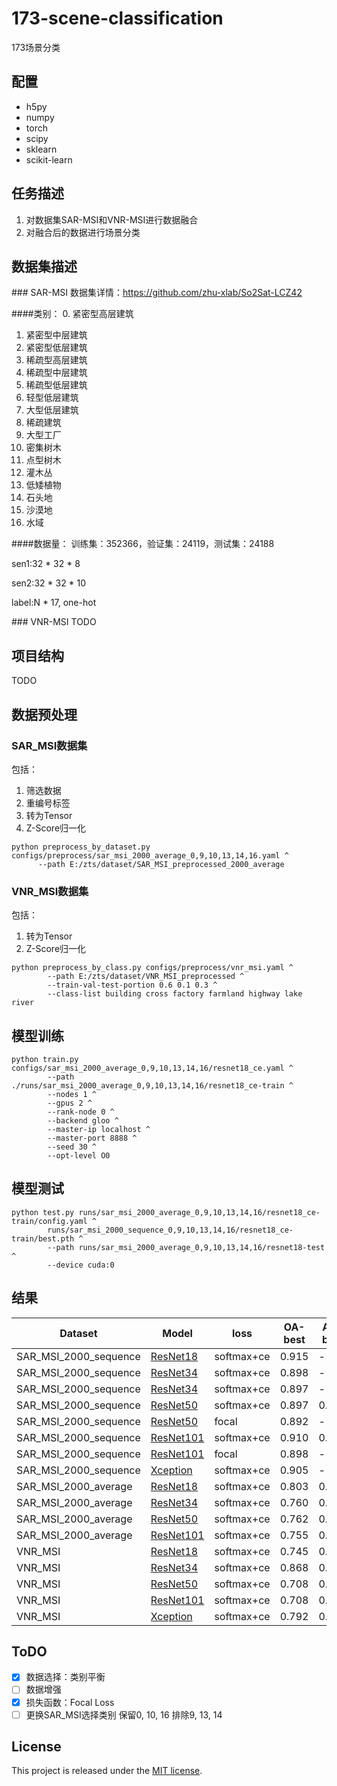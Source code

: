 # 173-scene-classification
173场景分类

## <a name='requirements'> </a>配置
- h5py
- numpy
- torch 
- scipy 
- sklearn 
- scikit-learn

## <a name='task'> </a>任务描述
1. 对数据集SAR-MSI和VNR-MSI进行数据融合
2. 对融合后的数据进行场景分类

## <a name='dataset'> </a>数据集描述
###<a name='dataset-sm'> </a>SAR-MSI
数据集详情：https://github.com/zhu-xlab/So2Sat-LCZ42

####类别：
0. 紧密型高层建筑
1. 紧密型中层建筑
2. 紧密型低层建筑
3. 稀疏型高层建筑
4. 稀疏型中层建筑
5. 稀疏型低层建筑
6. 轻型低层建筑
7. 大型低层建筑
8. 稀疏建筑
9. 大型工厂
10. 密集树木
11. 点型树木
12. 灌木丛
13. 低矮植物
14. 石头地
15. 沙漠地
16. 水域

####数据量：
训练集：352366，验证集：24119，测试集：24188

sen1:32 * 32 * 8

sen2:32 * 32 * 10

label:N * 17, one-hot

###<a name='dataset-vm'> </a> VNR-MSI
TODO

## <a name='structure'> </a>项目结构
TODO

## <a name='preprocess'> </a>数据预处理
### SAR_MSI数据集
包括：
1. 筛选数据
2. 重编号标签
3. 转为Tensor
4. Z-Score归一化
```shell
python preprocess_by_dataset.py configs/preprocess/sar_msi_2000_average_0,9,10,13,14,16.yaml ^
      --path E:/zts/dataset/SAR_MSI_preprocessed_2000_average
```
### VNR_MSI数据集

包括：

1. 转为Tensor
2. Z-Score归一化

```shell
python preprocess_by_class.py configs/preprocess/vnr_msi.yaml ^
        --path E:/zts/dataset/VNR_MSI_preprocessed ^
        --train-val-test-portion 0.6 0.1 0.3 ^
        --class-list building cross factory farmland highway lake river
```

## <a name='train'> </a>模型训练
```shell
python train.py configs/sar_msi_2000_average_0,9,10,13,14,16/resnet18_ce.yaml ^
        --path ./runs/sar_msi_2000_average_0,9,10,13,14,16/resnet18_ce-train ^
        --nodes 1 ^
        --gpus 2 ^
        --rank-node 0 ^
        --backend gloo ^
        --master-ip localhost ^
        --master-port 8888 ^
        --seed 30 ^
        --opt-level O0
```

## <a name='test'> </a>模型测试
```shell
python test.py runs/sar_msi_2000_average_0,9,10,13,14,16/resnet18_ce-train/config.yaml ^
        runs/sar_msi_2000_sequence_0,9,10,13,14,16/resnet18_ce-train/best.pth ^
        --path runs/sar_msi_2000_average_0,9,10,13,14,16/resnet18-test ^
        --device cuda:0
```

## <a name='result'> </a>结果

| Dataset | Model                                             | loss       | OA-best |AA-best| OA-last |AA-last|
|---------|---------------------------------------------------|------------|---------|---------|-------|-------|
| SAR_MSI_2000_sequence | [ResNet18](configs/sar_msi_2000_sequence_0,9,10,13,14,16/resnet18_ce.yaml)      | softmax+ce | 0.915   |-| 0.898   |-|
| SAR_MSI_2000_sequence | [ResNet34](configs/sar_msi_2000_sequence_0,9,10,13,14,16/resnet34_ce.yaml)      | softmax+ce | 0.898   |-| 0.850   |-|
| SAR_MSI_2000_sequence | [ResNet34](configs/sar_msi_2000_sequence_0,9,10,13,14,16/resnet34_focal.yaml)   | softmax+ce | 0.897   |-| 0.890   |-|
| SAR_MSI_2000_sequence | [ResNet50](configs/sar_msi_2000_sequence_0,9,10,13,14,16/resnet50_ce.yaml)      | softmax+ce | 0.897   |0.708| 0.898   |0.851|
| SAR_MSI_2000_sequence | [ResNet50](configs/sar_msi_2000_sequence_0,9,10,13,14,16/resnet50_focal.yaml)   | focal      | 0.892   |-| 0.897   |-|   
| SAR_MSI_2000_sequence | [ResNet101](configs/sar_msi_2000_sequence_0,9,10,13,14,16/resnet101_ce.yaml)    | softmax+ce | 0.910   |0.804| 0.892   |0.782|
| SAR_MSI_2000_sequence | [ResNet101](configs/sar_msi_2000_sequence_0,9,10,13,14,16/resnet101_focal.yaml) | focal      | 0.898   |-| 0.883   |-| 
| SAR_MSI_2000_sequence | [Xception](configs/sar_msi_2000_sequence_0,9,10,13,14,16/xception_ce.yaml)      | softmax+ce | 0.905   |-| 0.903   | 0.810|
| SAR_MSI_2000_average | [ResNet18](configs/sar_msi_2000_average_0,9,10,13,14,16/resnet18_ce.yaml)      | softmax+ce | 0.803   |0.812| 0.778   |0.798|
| SAR_MSI_2000_average | [ResNet34](configs/sar_msi_2000_average_0,9,10,13,14,16/resnet34_ce.yaml)      | softmax+ce | 0.760   |0.777| 0.762   |0.777|
| SAR_MSI_2000_average | [ResNet50](configs/sar_msi_2000_average_0,9,10,13,14,16/resnet50_ce.yaml)      | softmax+ce | 0.762   |0.776| 0.700   |0.716|
| SAR_MSI_2000_average | [ResNet101](configs/sar_msi_2000_average_0,9,10,13,14,16/resnet101_ce.yaml)      | softmax+ce | 0.755   |0.774| 0.763   |0.777|
| VNR_MSI | [ResNet18](configs/vnr_msi/resnet18_ce.yaml)      | softmax+ce | 0.745   |0.| 0.783   |0.|
| VNR_MSI | [ResNet34](configs/vnr_msi/resnet34_ce.yaml)      | softmax+ce | 0.868   |0.| 0.877   |0.|
| VNR_MSI | [ResNet50](configs/vnr_msi/resnet50_ce.yaml)      | softmax+ce | 0.708   |0.| 0.811   |0.|
| VNR_MSI | [ResNet101](configs/vnr_msi/resnet101_ce.yaml)    | softmax+ce | 0.708   |0.| 0.745   |0.|
| VNR_MSI | [Xception](configs/vnr_msi/xception_ce.yaml)      | softmax+ce | 0.792   |0.| 0.858   |0.|

## <a name="todo"></a> ToDO
- [x] 数据选择：类别平衡
- [ ] 数据增强   
- [x] 损失函数：Focal Loss
- [ ] 更换SAR_MSI选择类别 保留0, 10, 16 排除9, 13, 14

## <a name="license"></a> License

This project is released under the [MIT license](LICENSE).
